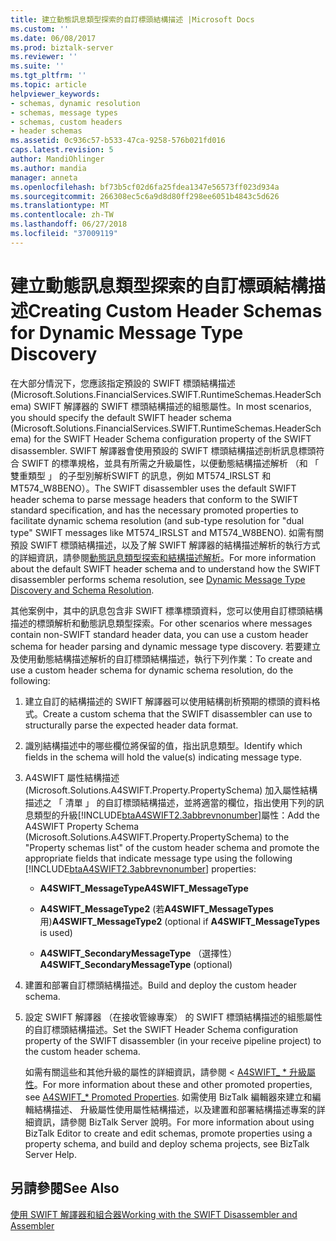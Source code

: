 ```yaml
---
title: 建立動態訊息類型探索的自訂標頭結構描述 |Microsoft Docs
ms.custom: ''
ms.date: 06/08/2017
ms.prod: biztalk-server
ms.reviewer: ''
ms.suite: ''
ms.tgt_pltfrm: ''
ms.topic: article
helpviewer_keywords:
- schemas, dynamic resolution
- schemas, message types
- schemas, custom headers
- header schemas
ms.assetid: 0c936c57-b533-47ca-9258-576b021fd016
caps.latest.revision: 5
author: MandiOhlinger
ms.author: mandia
manager: anneta
ms.openlocfilehash: bf73b5cf02d6fa25fdea1347e56573ff023d934a
ms.sourcegitcommit: 266308ec5c6a9d8d80ff298ee6051b4843c5d626
ms.translationtype: MT
ms.contentlocale: zh-TW
ms.lasthandoff: 06/27/2018
ms.locfileid: "37009119"
---
```

# <a name="creating-custom-header-schemas-for-dynamic-message-type-discovery"></a><span data-ttu-id="c4759-102">建立動態訊息類型探索的自訂標頭結構描述</span><span class="sxs-lookup"><span data-stu-id="c4759-102">Creating Custom Header Schemas for Dynamic Message Type Discovery</span></span>
<span data-ttu-id="c4759-103">在大部分情況下，您應該指定預設的 SWIFT 標頭結構描述 (Microsoft.Solutions.FinancialServices.SWIFT.RuntimeSchemas.HeaderSchema) SWIFT 解譯器的 SWIFT 標頭結構描述的組態屬性。</span><span class="sxs-lookup"><span data-stu-id="c4759-103">In most scenarios, you should specify the default SWIFT header schema (Microsoft.Solutions.FinancialServices.SWIFT.RuntimeSchemas.HeaderSchema) for the SWIFT Header Schema configuration property of the SWIFT disassembler.</span></span> <span data-ttu-id="c4759-104">SWIFT 解譯器會使用預設的 SWIFT 標頭結構描述剖析訊息標頭符合 SWIFT 的標準規格，並具有所需之升級屬性，以便動態結構描述解析 （和 「 雙重類型 」 的子型別解析SWIFT 的訊息，例如 MT574_IRSLST 和 MT574_W8BENO）。</span><span class="sxs-lookup"><span data-stu-id="c4759-104">The SWIFT disassembler uses the default SWIFT header schema to parse message headers that conform to the SWIFT standard specification, and has the necessary promoted properties to facilitate dynamic schema resolution (and sub-type resolution for "dual type" SWIFT messages like MT574_IRSLST and MT574_W8BENO).</span></span> <span data-ttu-id="c4759-105">如需有關預設 SWIFT 標頭結構描述，以及了解 SWIFT 解譯器的結構描述解析的執行方式的詳細資訊，請參閱[動態訊息類型探索和結構描述解析](../../adapters-and-accelerators/accelerator-swift/dynamic-message-type-discovery-and-schema-resolution.md)。</span><span class="sxs-lookup"><span data-stu-id="c4759-105">For more information about the default SWIFT header schema and to understand how the SWIFT disassembler performs schema resolution, see [Dynamic Message Type Discovery and Schema Resolution](../../adapters-and-accelerators/accelerator-swift/dynamic-message-type-discovery-and-schema-resolution.md).</span></span>  
  
 <span data-ttu-id="c4759-106">其他案例中，其中的訊息包含非 SWIFT 標準標頭資料，您可以使用自訂標頭結構描述的標頭解析和動態訊息類型探索。</span><span class="sxs-lookup"><span data-stu-id="c4759-106">For other scenarios where messages contain non-SWIFT standard header data, you can use a custom header schema for header parsing and dynamic message type discovery.</span></span> <span data-ttu-id="c4759-107">若要建立及使用動態結構描述解析的自訂標頭結構描述，執行下列作業：</span><span class="sxs-lookup"><span data-stu-id="c4759-107">To create and use a custom header schema for dynamic schema resolution, do the following:</span></span>  
  
1. <span data-ttu-id="c4759-108">建立自訂的結構描述的 SWIFT 解譯器可以使用結構剖析預期的標頭的資料格式。</span><span class="sxs-lookup"><span data-stu-id="c4759-108">Create a custom schema that the SWIFT disassembler can use to structurally parse the expected header data format.</span></span>  
  
2. <span data-ttu-id="c4759-109">識別結構描述中的哪些欄位將保留的值，指出訊息類型。</span><span class="sxs-lookup"><span data-stu-id="c4759-109">Identify which fields in the schema will hold the value(s) indicating message type.</span></span>  
  
3. <span data-ttu-id="c4759-110">A4SWIFT 屬性結構描述 (Microsoft.Solutions.A4SWIFT.Property.PropertySchema) 加入屬性結構描述之 「 清單 」 的自訂標頭結構描述，並將適當的欄位，指出使用下列的訊息類型的升級[!INCLUDE[btaA4SWIFT2.3abbrevnonumber](../../includes/btaa4swift2-3abbrevnonumber-md.md)]屬性：</span><span class="sxs-lookup"><span data-stu-id="c4759-110">Add the A4SWIFT Property Schema (Microsoft.Solutions.A4SWIFT.Property.PropertySchema) to the "Property schemas list" of the custom header schema and promote the appropriate fields that indicate message type using the following [!INCLUDE[btaA4SWIFT2.3abbrevnonumber](../../includes/btaa4swift2-3abbrevnonumber-md.md)] properties:</span></span>  
  
   -   <span data-ttu-id="c4759-111">**A4SWIFT_MessageType**</span><span class="sxs-lookup"><span data-stu-id="c4759-111">**A4SWIFT_MessageType**</span></span>  
  
   -   <span data-ttu-id="c4759-112">**A4SWIFT_MessageType2** (若**A4SWIFT_MessageTypes**用)</span><span class="sxs-lookup"><span data-stu-id="c4759-112">**A4SWIFT_MessageType2** (optional if **A4SWIFT_MessageTypes** is used)</span></span>  
  
   -   <span data-ttu-id="c4759-113">**A4SWIFT_SecondaryMessageType** （選擇性）</span><span class="sxs-lookup"><span data-stu-id="c4759-113">**A4SWIFT_SecondaryMessageType** (optional)</span></span>  
  
4. <span data-ttu-id="c4759-114">建置和部署自訂標頭結構描述。</span><span class="sxs-lookup"><span data-stu-id="c4759-114">Build and deploy the custom header schema.</span></span>  
  
5. <span data-ttu-id="c4759-115">設定 SWIFT 解譯器 （在接收管線專案） 的 SWIFT 標頭結構描述的組態屬性的自訂標頭結構描述。</span><span class="sxs-lookup"><span data-stu-id="c4759-115">Set the SWIFT Header Schema configuration property of the SWIFT disassembler (in your receive pipeline project) to the custom header schema.</span></span>  
  
   <span data-ttu-id="c4759-116">如需有關這些和其他升級的屬性的詳細資訊，請參閱 < [A4SWIFT_ \* 升級屬性](../../adapters-and-accelerators/accelerator-swift/a4swift-promoted-properties.md)。</span><span class="sxs-lookup"><span data-stu-id="c4759-116">For more information about these and other promoted properties, see [A4SWIFT_\* Promoted Properties](../../adapters-and-accelerators/accelerator-swift/a4swift-promoted-properties.md).</span></span> <span data-ttu-id="c4759-117">如需使用 BizTalk 編輯器來建立和編輯結構描述、 升級屬性使用屬性結構描述，以及建置和部署結構描述專案的詳細資訊，請參閱 BizTalk Server 說明。</span><span class="sxs-lookup"><span data-stu-id="c4759-117">For more information about using BizTalk Editor to create and edit schemas, promote properties using a property schema, and build and deploy schema projects, see BizTalk Server Help.</span></span>  
  
## <a name="see-also"></a><span data-ttu-id="c4759-118">另請參閱</span><span class="sxs-lookup"><span data-stu-id="c4759-118">See Also</span></span>  
 [<span data-ttu-id="c4759-119">使用 SWIFT 解譯器和組合器</span><span class="sxs-lookup"><span data-stu-id="c4759-119">Working with the SWIFT Disassembler and Assembler</span></span>](../../adapters-and-accelerators/accelerator-swift/working-with-the-swift-disassembler-and-assembler.md)
